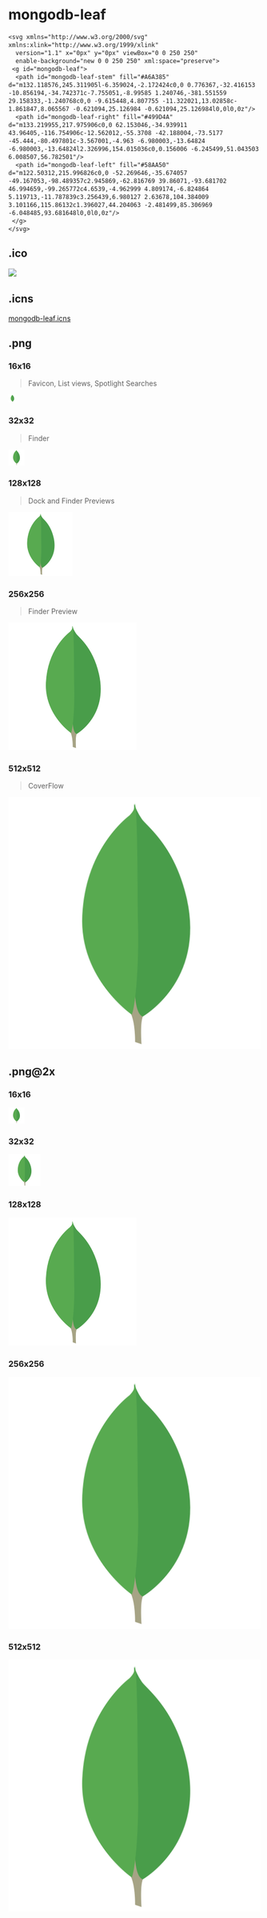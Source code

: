 # mongodb-leaf

```
<svg xmlns="http://www.w3.org/2000/svg" xmlns:xlink="http://www.w3.org/1999/xlink"
  version="1.1" x="0px" y="0px" viewBox="0 0 250 250"
  enable-background="new 0 0 250 250" xml:space="preserve">
 <g id="mongodb-leaf">
  <path id="mongodb-leaf-stem" fill="#A6A385" d="m132.118576,245.311905l-6.359024,-2.172424c0,0 0.776367,-32.416153 -10.856194,-34.742371c-7.755051,-8.99585 1.240746,-381.551559 29.158333,-1.240768c0,0 -9.615448,4.807755 -11.322021,13.02858c-1.861847,8.065567 -0.621094,25.126984 -0.621094,25.126984l0,0l0,0z"/>
  <path id="mongodb-leaf-right" fill="#499D4A" d="m133.219955,217.975906c0,0 62.153046,-34.939911 43.96405,-116.754906c-12.562012,-55.3708 -42.188004,-73.5177 -45.444,-80.497801c-3.567001,-4.963 -6.980003,-13.64824 -6.980003,-13.64824l2.326996,154.015036c0,0.156006 -6.245499,51.043503 6.008507,56.782501"/>
  <path id="mongodb-leaf-left" fill="#58AA50" d="m122.50312,215.996826c0,0 -52.269646,-35.674057 -49.167053,-98.489357c2.945869,-62.816769 39.86071,-93.681702 46.994659,-99.265772c4.6539,-4.962999 4.809174,-6.824864 5.119713,-11.787839c3.256439,6.980127 2.63678,104.384009 3.101166,115.86132c1.396027,44.204063 -2.481499,85.306969 -6.048485,93.681648l0,0l0,0z"/>
 </g>
</svg>
```

## .ico

![](dist/mongodb-leaf.ico)

## .icns

[mongodb-leaf.icns](dist/mongodb-leaf.icns)

## .png

### 16x16
> Favicon, List views, Spotlight Searches

![](dist/mongodb-leaf_16x16.png)

### 32x32
> Finder

![](dist/mongodb-leaf_32x32.png)

### 128x128
> Dock and Finder Previews

![](dist/mongodb-leaf_128x128.png)

### 256x256
> Finder Preview

![](dist/mongodb-leaf_256x256.png)

### 512x512
> CoverFlow

![](dist/mongodb-leaf_512x512.png)

## .png@2x
### 16x16

![](dist/mongodb-leaf_16x16@2x.png)

### 32x32

![](dist/mongodb-leaf_32x32@2x.png)

### 128x128

![](dist/mongodb-leaf_128x128@2x.png)

### 256x256

![](dist/mongodb-leaf_256x256@2x.png)

### 512x512

![](dist/mongodb-leaf_512x512@2x.png)
